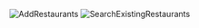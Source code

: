 ![AddRestaurants](demos\find_new_rests_yelp.gif)
![SearchExistingRestaurants](demos\search_existing_rests.gif)
